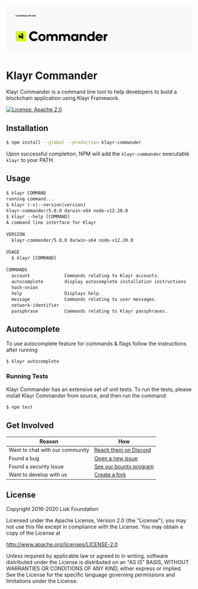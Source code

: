 ![Logo](../docs/assets/banner_commander.png)

# Klayr Commander

Klayr Commander is a command line tool to help developers to build a blockchain application using Klayr Framework.

[![License: Apache 2.0](https://img.shields.io/badge/License-Apache%202.0-blue.svg)](http://www.apache.org/licenses/LICENSE-2.0)

## Installation

```sh
$ npm install --global --production klayr-commander
```

Upon successful completion, NPM will add the `klayr-commander` executable `klayr` to your PATH.

## Usage

```shell
$ klayr COMMAND
running command...
$ klayr (-v|--version|version)
klayr-commander/5.0.0 darwin-x64 node-v12.20.0
$ klayr --help [COMMAND]
A command line interface for Klayr

VERSION
  klayr-commander/5.0.0 darwin-x64 node-v12.20.0

USAGE
  $ klayr [COMMAND]

COMMANDS
  account             Commands relating to Klayr accounts.
  autocomplete        display autocomplete installation instructions
  hash-onion
  help                Displays help.
  message             Commands relating to user messages.
  network-identifier
  passphrase          Commands relating to Klayr passphrases.
```

## Autocomplete

To use autocomplete feature for commands & flags follow the instructions after running

```sh
$ klayr autocomplete
```

### Running Tests

Klayr Commander has an extensive set of unit tests. To run the tests, please install Klayr Commander from source, and then run the command:

```sh
$ npm test
```

## Get Involved

| Reason                          | How                                                                               |
| ------------------------------- | --------------------------------------------------------------------------------- |
| Want to chat with our community | [Reach them on Discord](https://klayr.chat)                                       |
| Found a bug                     | [Open a new issue](https://github.com/klayrhq/klayr-sdk/issues/new)               |
| Found a security issue          | [See our bounty program](https://klayr.xyz/documentation/bug-bounty-program.html) |
| Want to develop with us         | [Create a fork](https://github.com/klayrhq/klayr-sdk/fork)                        |

## License

Copyright 2016-2020 Lisk Foundation

Licensed under the Apache License, Version 2.0 (the "License");
you may not use this file except in compliance with the License.
You may obtain a copy of the License at

http://www.apache.org/licenses/LICENSE-2.0

Unless required by applicable law or agreed to in writing, software
distributed under the License is distributed on an "AS IS" BASIS,
WITHOUT WARRANTIES OR CONDITIONS OF ANY KIND, either express or implied.
See the License for the specific language governing permissions and
limitations under the License.
